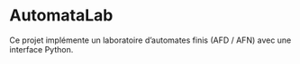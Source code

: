 # AutomataLab

Ce projet implémente un laboratoire d’automates finis (AFD / AFN) avec une interface Python.
